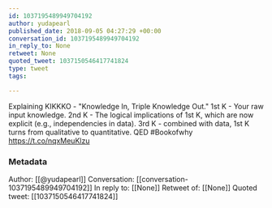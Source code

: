 ```yaml
---
id: 1037195489949704192
author: yudapearl
published_date: 2018-09-05 04:27:29 +00:00
conversation_id: 1037195489949704192
in_reply_to: None
retweet: None
quoted_tweet: 1037150546417741824
type: tweet
tags:

---
```


Explaining KIKKKO - "Knowledge In, Triple Knowledge Out."
1st K - Your raw input knowledge. 2nd K - The logical implications of 1st K, which are now explicit (e.g., independencies in data). 3rd K - combined with data, 1st K turns from qualitative to quantitative. QED #Bookofwhy https://t.co/nqxMeuKlzu

### Metadata

Author: [[@yudapearl]]
Conversation: [[conversation-1037195489949704192]]
In reply to: [[None]]
Retweet of: [[None]]
Quoted tweet: [[1037150546417741824]]
